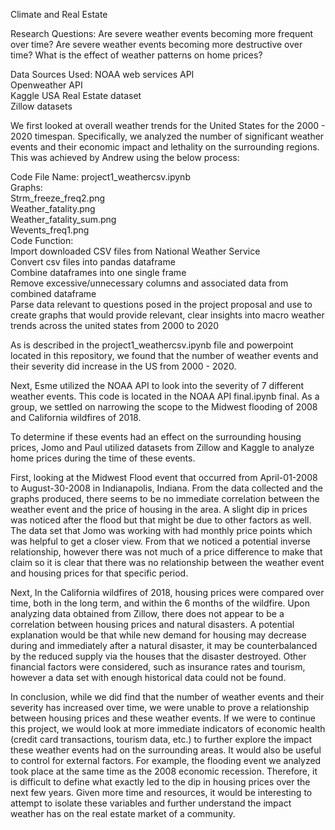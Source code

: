 Climate and Real Estate

Research Questions:
Are severe weather events becoming more frequent over time?
Are severe weather events becoming more destructive over time?
What is the effect of weather patterns on home prices?

Data Sources Used:
NOAA web services API   
Openweather API  
Kaggle USA Real Estate dataset    
Zillow datasets  

We first looked at overall weather trends for the United States for the 2000 - 2020 timespan. Specifically, we analyzed the number of significant weather events and their economic impact and lethality on the surrounding regions. This was achieved by Andrew using the below process: 

Code File Name: project1_weathercsv.ipynb  
Graphs:  
Strm_freeze_freq2.png  
Weather_fatality.png  
Weather_fatality_sum.png  
Wevents_freq1.png  
Code Function:  
Import downloaded CSV files from National Weather Service  
Convert csv files into pandas dataframe  
Combine dataframes into one single frame  
Remove excessive/unnecessary columns and associated data from combined dataframe  
Parse data relevant to questions posed in the project proposal and use to create graphs that would provide relevant, clear insights into macro weather trends across the united states from 2000 to 2020  

As is described in the project1_weathercsv.ipynb file and powerpoint located in this repository, we found that the number of weather events and their severity did increase in the US from 2000 - 2020.

Next, Esme utilized the NOAA API to look into the severity of 7 different weather events. This code is located in the NOAA API final.ipynb final. As a group, we settled on narrowing the scope to the Midwest flooding of 2008 and California wildfires of 2018. 

To determine if these events had an effect on the surrounding housing prices, Jomo and Paul utilized datasets from Zillow and Kaggle to analyze home prices during the time of these events.

First, looking at the Midwest Flood event that occurred from April-01-2008 to August-30-2008 in Indianapolis, Indiana. From the data collected and the graphs produced, there seems to be no immediate correlation between the weather event and the price of housing in the area. A slight dip in prices was noticed after the flood but that might be due to other factors as well. The data set that Jomo was working with had monthly price points which was helpful to get a closer view.  From that we noticed a potential inverse relationship, however there was not much of a price difference to make that claim so it is clear that there was no relationship between the weather event and housing prices for that specific period.

Next, In the California wildfires of 2018, housing prices were compared over time, both in the long term, and within the 6 months of the wildfire.  Upon analyzing data obtained from Zillow, there does not appear to be a correlation between housing prices and natural disasters.  A potential explanation would be that while new demand for housing may decrease during and immediately after a natural disaster, it may be counterbalanced by the reduced supply via the houses that the disaster destroyed.  Other financial factors were considered, such as insurance rates and tourism, however a data set with enough historical data could not be found.

In conclusion, while we did find that the number of weather events and their severity has increased over time, we were unable to prove a relationship between housing prices and these weather events. If we were to continue this project, we would look at more immediate indicators of economic health (credit card transactions, tourism data, etc.) to further explore the impact these weather events had on the surrounding areas. It would also be useful to control for external factors. For example, the flooding event we analyzed took place at the same time as the 2008 economic recession. Therefore, it is difficult to define what exactly led to the dip in housing prices over the next few years. Given more time and resources, it would be interesting to attempt to isolate these variables and further understand the impact weather has on the real estate market of a community.

